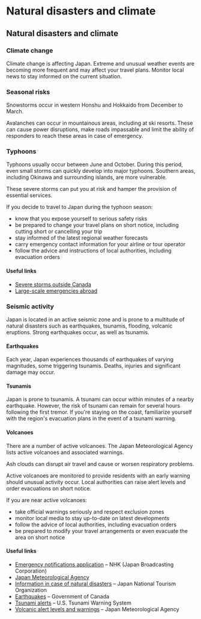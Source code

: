 # Natural disasters and climate

## Natural disasters and climate

### Climate change

Climate change is affecting Japan. Extreme and unusual weather events are becoming more frequent and may affect your travel plans. Monitor local news to stay informed on the current situation.

### Seasonal risks

Snowstorms occur in western Honshu and Hokkaido from December to March.

Avalanches can occur in mountainous areas, including at ski resorts. These can cause power disruptions, make roads impassable and limit the ability of responders to reach these areas in case of emergency.

### Typhoons

Typhoons usually occur between June and October. During this period, even small storms can quickly develop into major typhoons. Southern areas, including Okinawa and surrounding islands, are more vulnerable.

These severe storms can put you at risk and hamper the provision of essential services.

If you decide to travel to Japan during the typhoon season:

* know that you expose yourself to serious safety risks
* be prepared to change your travel plans on short notice, including cutting short or cancelling your trip
* stay informed of the latest regional weather forecasts
* carry emergency contact information for your airline or tour operator
* follow the advice and instructions of local authorities, including evacuation orders

#### Useful links

* [Severe storms outside Canada](https://travel.gc.ca/travelling/health-safety/hurricanes-typhoons-cyclones-monsoons)
* [Large-scale emergencies abroad](https://travel.gc.ca/assistance/emergency-info/large-scale-emergencies-abroad)

### Seismic activity

Japan is located in an active seismic zone and is prone to a multitude of natural disasters such as earthquakes, tsunamis, flooding, volcanic eruptions. Strong earthquakes occur, as well as tsunamis.

#### Earthquakes

Each year, Japan experiences thousands of earthquakes of varying magnitudes, some triggering tsunamis. Deaths, injuries and significant damage may occur.

#### Tsunamis

Japan is prone to tsunamis. A tsunami can occur within minutes of a nearby earthquake. However, the risk of tsunami can remain for several hours following the first tremor. If you're staying on the coast, familiarize yourself with the region's evacuation plans in the event of a tsunami warning.

#### Volcanoes

There are a number of active volcanoes. The Japan Meteorological Agency lists active volcanoes and associated warnings.

Ash clouds can disrupt air travel and cause or worsen respiratory problems.

Active volcanoes are monitored to provide residents with an early warning should unusual activity occur. Local authorities can raise alert levels and order evacuations on short notice.

If you are near active volcanoes:

* take official warnings seriously and respect exclusion zones
* monitor local media to stay up-to-date on latest developments
* follow the advice of local authorities, including evacuation orders
* be prepared to modify your travel arrangements or even evacuate the area on short notice

#### Useful links

* [Emergency notifications application](https://www3.nhk.or.jp/nhkworld/en/app/) – NHK (Japan Broadcasting Corporation)
* [Japan Meteorological Agency](http://www.jma.go.jp/jma/indexe.html)
* [Information in case of natural disasters](https://www.jnto.go.jp/eng/basic-info/emergency-info/natural-disasters.html) – Japan National Tourism Organization
* [Earthquakes](https://www.getprepared.gc.ca/cnt/hzd/rthqks-en.aspx) – Government of Canada
* [Tsunami alerts](https://www.tsunami.gov/) – U.S. Tsunami Warning System
* [Volcanic alert levels and warnings](https://www.jma.go.jp/bosai/#lang=en&pattern=default) – Japan Meteorological Agency
